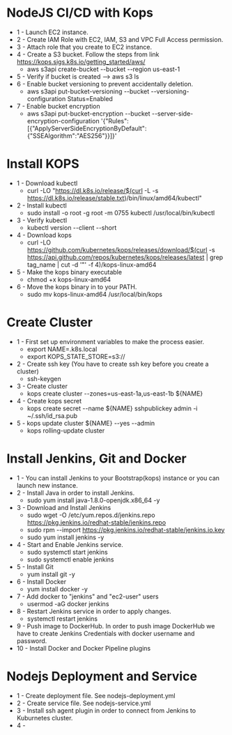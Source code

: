 # NodeJS CI/CD with Kops
- 1 - Launch EC2 instance.
- 2 - Create IAM Role with EC2, IAM, S3 and VPC Full Access permission.
- 3 - Attach role that you create to EC2 instance.
- 4 - Create a S3 bucket. Follow the steps from link https://kops.sigs.k8s.io/getting_started/aws/
    - aws s3api create-bucket --bucket <bucket-name> --region us-east-1
- 5 - Verify if bucket is created --> aws s3 ls
- 6 - Enable bucket versioning to prevent accidentally deletion.
    - aws s3api put-bucket-versioning --bucket <bucket-name> --versioning-configuration Status=Enabled
- 7 - Enable bucket encryption
    - aws s3api put-bucket-encryption --bucket <bucket-name> --server-side-encryption-configuration '{"Rules":[{"ApplyServerSideEncryptionByDefault":{"SSEAlgorithm":"AES256"}}]}'

# Install KOPS
- 1 - Download kubectl
    - curl -LO "https://dl.k8s.io/release/$(curl -L -s https://dl.k8s.io/release/stable.txt)/bin/linux/amd64/kubectl"
- 2 - Install kubectl 
    - sudo install -o root -g root -m 0755 kubectl /usr/local/bin/kubectl
- 3 - Verify kubectl
    - kubectl version --client --short
- 4 - Download kops
    - curl -LO https://github.com/kubernetes/kops/releases/download/$(curl -s https://api.github.com/repos/kubernetes/kops/releases/latest | grep tag_name | cut -d '"' -f 4)/kops-linux-amd64
- 5 - Make the kops binary executable
    - chmod +x kops-linux-amd64
- 6 - Move the kops binary in to your PATH.
    - sudo mv kops-linux-amd64 /usr/local/bin/kops

# Create Cluster
- 1 - First set up environment variables to make the process easier.
    - export NAME=<cluster-name>.k8s.local
    - export KOPS_STATE_STORE=s3://<s3-bucket-name>
- 2 - Create ssh key (You have to create ssh key before you create a cluster)
    - ssh-keygen
- 3 - Create cluster
    - kops create cluster --zones=us-east-1a,us-east-1b ${NAME}
- 4 - Create kops secret
    - kops create secret --name ${NAME} sshpublickey admin -i ~/.ssh/id_rsa.pub 
- 5 - kops update cluster ${NAME} --yes --admin
    - kops rolling-update cluster

# Install Jenkins, Git and Docker
- 1 - You can install Jenkins to your Bootstrap(kops) instance or you can launch new instance.
- 2 - Install Java in order to install Jenkins.
    - sudo yum install java-1.8.0-openjdk.x86_64 -y
- 3 - Download and Install Jenkins
    - sudo wget -O /etc/yum.repos.d/jenkins.repo https://pkg.jenkins.io/redhat-stable/jenkins.repo
    - sudo rpm --import https://pkg.jenkins.io/redhat-stable/jenkins.io.key
    - sudo yum install jenkins -y
- 4 - Start and Enable Jenkins service.
    - sudo systemctl start jenkins
    - sudo systemctl enable jenkins
- 5 - Install Git
    - yum install git -y
- 6 - Install Docker
    - yum install docker -y
- 7 - Add docker to "jenkins" and "ec2-user" users
    - usermod -aG docker jenkins
- 8 - Restart Jenkins service in order to apply changes.
    - systemctl restart jenkins
- 9 - Push image to DockerHub. In order to push image DockerHub we have to create Jenkins Credentials with docker username and password.
- 10 - Install Docker and Docker Pipeline plugins

# Nodejs Deployment and Service
- 1 - Create deployment file. See nodejs-deployment.yml
- 2 - Create service file. See nodejs-service.yml
- 3 - Install ssh agent plugin in order to connect from Jenkins to Kuburnetes cluster.
- 4 - 
